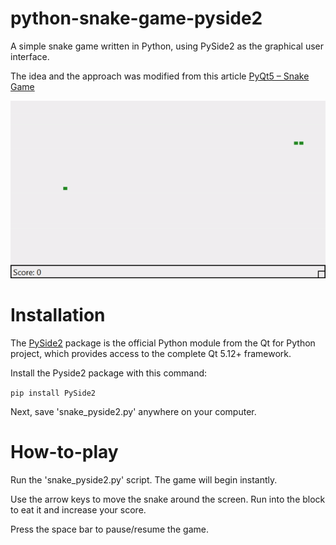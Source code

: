 # python-snake-game-pyside2

A simple snake game written in Python, using PySide2 as the graphical user interface.

The idea and the approach was modified from this article [PyQt5 – Snake Game](https://www.geeksforgeeks.org/pyqt5-snake-game/)

![](snake_pyside2.gif)

# Installation
The [PySide2](https://pypi.org/project/PySide2/) package is the official Python module from the Qt for Python project, which provides access to the complete Qt 5.12+ framework.

Install the Pyside2 package with this command:

`pip install PySide2`

Next, save 'snake_pyside2.py' anywhere on your computer.

# How-to-play
Run the 'snake_pyside2.py' script. The game will begin instantly.

Use the arrow keys to move the snake around the screen. Run into the block to eat it and increase your score.

Press the space bar to pause/resume the game.